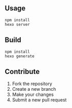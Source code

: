 Usage
-----
    npm install
    hexo server

Build
-----
    npm install
    hexo generate

Contribute
----------
 1. Fork the repository
 2. Create a new branch
 3. Make your changes
 4. Submit a new pull request